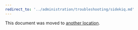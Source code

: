 ```yaml
---
redirect_to: '../administration/troubleshooting/sidekiq.md'
---
```


This document was moved to [another location](../administration/troubleshooting/sidekiq.md).
